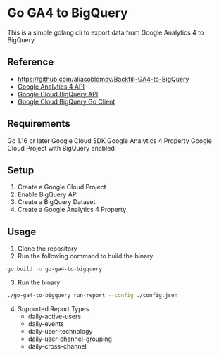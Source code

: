 # Go GA4 to BigQuery

This is a simple golang cli  to export data from Google Analytics 4 to BigQuery.

## Reference
- https://github.com/aliasoblomov/Backfill-GA4-to-BigQuery 
- [Google Analytics 4 API](https://developers.google.com/analytics/devguides/reporting/data/v1)
- [Google Cloud BigQuery API](https://cloud.google.com/bigquery/docs/reference/rest)
- [Google Cloud BigQuery Go Client](https://pkg.go.dev/cloud.google.com/go/bigquery)

## Requirements
Go 1.16 or later
Google Cloud SDK
Google Analytics 4 Property
Google Cloud Project with BigQuery enabled

## Setup
1. Create a Google Cloud Project
2. Enable BigQuery API
3. Create a BigQuery Dataset
4. Create a Google Analytics 4 Property


## Usage
1. Clone the repository
2. Run the following command to build the binary

```bash
go build -o go-ga4-to-bigquery
```
3. Run the binary
```bash
./go-ga4-to-bigquery run-report --config ./config.json
```

4. Supported Report Types
	- daily-active-users
    - daily-events
    - daily-user-technology
    - daily-user-channel-grouping
    - daily-cross-channel
   